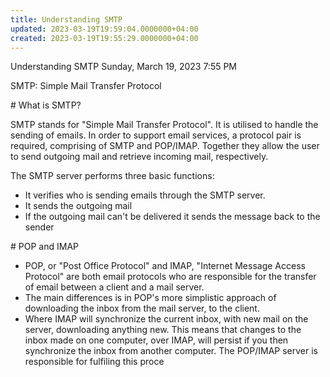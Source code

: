 ```yaml
---
title: Understanding SMTP
updated: 2023-03-19T19:59:04.0000000+04:00
created: 2023-03-19T19:55:29.0000000+04:00
---
```


Understanding SMTP
Sunday, March 19, 2023
7:55 PM

SMTP: Simple Mail Transfer Protocol

\# What is SMTP?

SMTP stands for "Simple Mail Transfer Protocol". It is utilised to handle the sending of emails. In order to support email services, a protocol pair is required, comprising of SMTP and POP/IMAP. Together they allow the user to send outgoing mail and retrieve incoming mail, respectively.

The SMTP server performs three basic functions:

- It verifies who is sending emails through the SMTP server.
- It sends the outgoing mail
- If the outgoing mail can't be delivered it sends the message back to the sender

\# POP and IMAP

- POP, or "Post Office Protocol" and IMAP, "Internet Message Access Protocol" are both email protocols who are responsible for the transfer of email between a client and a mail server.
- The main differences is in POP's more simplistic approach of downloading the inbox from the mail server, to the client.
- Where IMAP will synchronize the current inbox, with new mail on the server, downloading anything new. This means that changes to the inbox made on one computer, over IMAP, will persist if you then synchronize the inbox from another computer. The POP/IMAP server is responsible for fulfiling this proce

